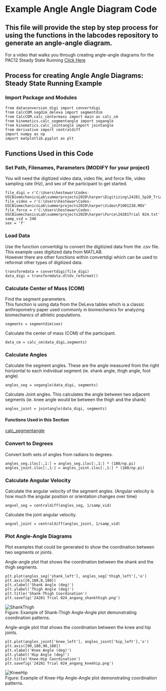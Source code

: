 # Example Angle Angle Diagram Code
## This file will provide the step by step process for using the functions in the labcodes repository to generate an angle-angle diagram.


For a video that walks you through creating angle-angle diagrams for the PAC12 Steady State Running 
[Click Here](https://drive.google.com/drive/u/0/folders/1bKA8pVp695KqJMAeGPvVXo6gOT0loFao)

## Process for creating Angle Angle Diagrams: Steady State Running Example



### Import Package and Modules

```
from dataconversion_digi import convertdigi
from CalcCOM.segdim_deleva import segmentdim
from CalcCOM.calc_centermass import main as calc_cm
from kinematics.calc_segmentangle import segangle
from kinematics.calc_jointangle import jointangle
from derivative import centraldiff
import numpy as np
import matplotlib.pyplot as plt
```

## Functions Used in this Code

### Set Path, Filenames, Parameters (MODIFY for your project)  
You will need the digitized video data, video file, and force file, video sampling rate (Hz), and sex of the participant to get started.

```
file_digi = r'C:\Users\hestewar\Codes-USCBiomechanicsLab\summerprojects2020\harper\Digitizing\24281_Sp20_Trial24xypts.csv'
file_video = r'C:\Users\hestewar\Codes-USCBiomechanicsLab\summerprojects2020\harper\Video\P1001238.MOV'
file_force = r'C:\Users\hestewar\Codes-USCBiomechanicsLab\summerprojects2020\harper\Force\24281Trial 024.txt'
samp_vid = 240
sex = 'f'
```

### Load Data
Use the function convertdigi to convert the digitizied data from the .csv file. This example uses digitized data from MATLAB.  
However there are other functions within convertdigi which can be used to reformat other types of digitized data.

```
transformdata = convertdigi(file_digi)
data_digi = transformdata.dltdv_reformat()
```

### Calculate Center of Mass (COM)

Find the segment parameters.  
This function is using data from the DeLeva tables which is a classic anthropometry paper used commonly in biomechanics for analyzing biomechanics of athletic populations.

```
segments = segmentdim(sex)
```

Calculate the center of mass (COM) of the participant.

```
data_cm = calc_cm(data_digi,segments)
```

### Calculate Angles

Calculate the segment angles.
These are the angle measured from the right horizontal to each individual segment (ie. shank angle, thigh angle, foot angle)
```
angles_seg = segangle(data_digi, segments)
```

Calculate Joint angles. 
This calculates the angle between two adjacent segments (ie. knee angle would be between the thigh and the shank)

```
angles_joint = jointangle(data_digi, segments)
```

#### Functions Used in this Section
[calc_segmentangle](https://github.com/USCBiomechanicsLab/labcodes/blob/master/kinematics/README.md#function-calc_segmentangle)

### Convert to Degrees

Convert both sets of angles from radians to degrees. 
```
angles_seg.iloc[:,1:] = angles_seg.iloc[:,1:] * (180/np.pi)
angles_joint.iloc[:,1:] = angles_joint.iloc[:,1:] * (180/np.pi)
```

### Calculate Angular Velocity

Calculate the angular velocity of the segment angles. (Angular velocity is how much the angular position or orientation changes over time)
```
angvel_seg = centraldiff(angles_seg, 1/samp_vid)
```

Calculate the joint angular velocity.
```
angvel_joint = centraldiff(angles_joint, 1/samp_vid)
```

### Plot Angle-Angle Diagrams
Plot examples that could be generated to show the coordination between two segments or joints. 

Angle-angle plot that shows the coordination between the shank and the thigh segments. 
```
plt.plot(angles_seg['shank_left'], angles_seg['thigh_left'],'o')
plt.axis([0,180,0,180])
plt.xlabel('Shank Angle (deg)')
plt.ylabel('Thigh Angle (deg)')
plt.title('Shank-Thigh Coordination')
plt.savefig('24281 Trial 024_angang_shankthigh.png')
```
![ShankThigh](https://github.com/USCBiomechanicsLab/labcodes/blob/master/DocMaterials/angang_shankthigh.png)  
Figure: Example of Shank-Thigh Angle-Angle plot demonstrating coordination patterns.

Angle-angle plot that shows the coordination between the knee and hip joints.
```
plt.plot(angles_joint['knee_left'], angles_joint['hip_left'],'o')
plt.axis([90,180,90,180])
plt.xlabel('Knee Angle (deg)')
plt.ylabel('Hip Angle (deg)')
plt.title('Knee-Hip Coordination')
plt.savefig('24281 Trial 024_angang_kneehip.png')
```

![KneeHip](https://github.com/USCBiomechanicsLab/labcodes/blob/master/DocMaterials/angang_kneehip.png)  
Figure: Example of Knee-Hip Angle-Angle plot demonstrating coordination patterns.


